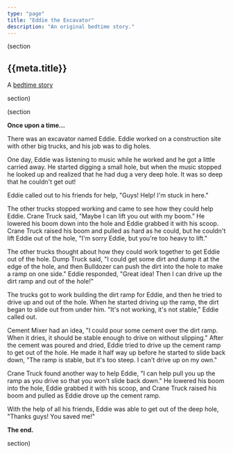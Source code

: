```yaml
---
type: "page"
title: "Eddie the Excavator"
description: "An original bedtime story."
---
```


(section

## {{meta.title}}

A [bedtime story](/bedtime-stories)

section)

(section

**Once upon a time...**

There was an excavator named Eddie. Eddie worked on a construction site with other big trucks, and his job was to dig holes.

One day, Eddie was listening to music while he worked and he got a little carried away. He started digging a small hole, but when the music stopped he looked up and realized that he had dug a very deep hole. It was so deep that he couldn't get out!

Eddie called out to his friends for help, "Guys! Help! I'm stuck in here."

The other trucks stopped working and came to see how they could help Eddie. Crane Truck said, "Maybe I can lift you out with my boom." He lowered his boom down into the hole and Eddie grabbed it with his scoop. Crane Truck raised his boom and pulled as hard as he could, but he couldn't lift Eddie out of the hole, "I'm sorry Eddie, but you're too heavy to lift."

The other trucks thought about how they could work together to get Eddie out of the hole. Dump Truck said, "I could get some dirt and dump it at the edge of the hole, and then Bulldozer can push the dirt into the hole to make a ramp on one side." Eddie responded, "Great idea! Then I can drive up the dirt ramp and out of the hole!"

The trucks got to work building the dirt ramp for Eddie, and then he tried to drive up and out of the hole. When he started driving up the ramp, the dirt began to slide out from under him. "It's not working, it's not stable," Eddie called out.

Cement Mixer had an idea, "I could pour some cement over the dirt ramp. When it dries, it should be stable enough to drive on without slipping." After the cement was poured and dried, Eddie tried to drive up the cement ramp to get out of the hole. He made it half way up before he started to slide back down, "The ramp is stable, but it's too steep. I can't drive up on my own."

Crane Truck found another way to help Eddie, "I can help pull you up the ramp as you drive so that you won't slide back down." He lowered his boom into the hole, Eddie grabbed it with his scoop, and Crane Truck raised his boom and pulled as Eddie drove up the cement ramp.

With the help of all his friends, Eddie was able to get out of the deep hole, "Thanks guys! You saved me!"

**The end.**

section)